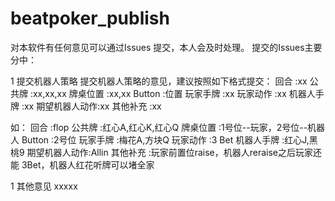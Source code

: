 # beatpoker_publish

对本软件有任何意见可以通过Issues 提交，本人会及时处理。
提交的Issues主要分中：

1 提交机器人策略
提交机器人策略的意见，建议按照如下格式提交：
回合     :xx
公共牌   :xx,xx,xx
牌桌位置 :xx,xx
Button  :位置
玩家手牌 :xx
玩家动作 :xx
机器人手牌 :xx
期望机器人动作:xx
其他补充 :xx

如：
回合     :flop
公共牌   :红心A,红心K,红心Q
牌桌位置 :1号位--玩家，2号位--机器人
Button  :2号位
玩家手牌 :梅花A,方块Q
玩家动作 :3 Bet
机器人手牌 :红心J,黑桃9
期望机器人动作:Allin
其他补充 :玩家前置位raise，机器人reraise之后玩家还能 3Bet，机器人红花听牌可以堵全家

1 其他意见
xxxxx
